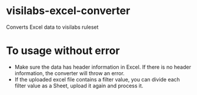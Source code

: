# visilabs-excel-converter
Converts Excel data to visilabs ruleset

# To usage without error
- Make sure the data has header information in Excel. If there is no header information, the converter will throw an error.
- If the uploaded excel file contains a filter value, you can divide each filter value as a Sheet, upload it again and process it.
